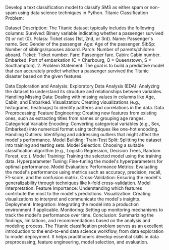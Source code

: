 Develop a text classification model to classify SMS as either spam or non-spam using data science techniques in Python. Titanic Classification Problem:

Dataset Description: The Titanic dataset typically includes the following columns:
Survived: Binary variable indicating whether a passenger survived (1) or not (0). Pclass: Ticket class (1st, 2nd, or 3rd). Name: Passenger's name. Sex: Gender of the passenger. Age: Age of the passenger. SibSp: Number of siblings/spouses aboard. Parch: Number of parents/children aboard. Ticket: Ticket number. Fare: Passenger fare. Cabin: Cabin number. Embarked: Port of embarkation (C = Cherbourg, Q = Queenstown, S = Southampton). 2. Problem Statement: The goal is to build a predictive model that can accurately predict whether a passenger survived the Titanic disaster based on the given features.

Data Exploration and Analysis: Exploratory Data Analysis (EDA): Analyzing the dataset to understand its structure and relationships between variables. Handling Missing Data: Dealing with missing values in columns like Age, Cabin, and Embarked. Visualization: Creating visualizations (e.g., histograms, heatmaps) to identify patterns and correlations in the data.
Data Preprocessing: Feature Engineering: Creating new features from existing ones, such as extracting titles from names or grouping age ranges. Categorical Variable Encoding: Converting categorical variables (e.g., Sex, Embarked) into numerical format using techniques like one-hot encoding. Handling Outliers: Identifying and addressing outliers that might affect the model's performance.
Model Building: Train-Test Split: Splitting the dataset into training and testing sets. Model Selection: Choosing a suitable classification algorithm (e.g., Logistic Regression, Decision Trees, Random Forest, etc.). Model Training: Training the selected model using the training data. Hyperparameter Tuning: Fine-tuning the model's hyperparameters for optimal performance.
Model Evaluation: Performance Metrics: Evaluating the model's performance using metrics such as accuracy, precision, recall, F1-score, and the confusion matrix. Cross-Validation: Ensuring the model's generalizability through techniques like k-fold cross-validation.
Model Interpretation: Feature Importance: Understanding which features contribute the most to the model's predictions. Visualization: Creating visualizations to interpret and communicate the model's insights.
Deployment: Integration: Integrating the model into a production environment if applicable. Monitoring: Setting up monitoring mechanisms to track the model's performance over time.
Conclusion: Summarizing the findings, limitations, and recommendations based on the analysis and modeling process.
The Titanic classification problem serves as an excellent introduction to the end-to-end data science workflow, from data exploration to model deployment. It helps practitioners develop essential skills in data preprocessing, feature engineering, model selection, and evaluation. 
